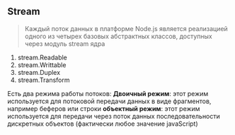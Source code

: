 ## Stream
> Каждый поток данных в платформе Node.js является реализацией одного из четырех базовых абстрактных классов, доступных через модуль stream ядра
1. stream.Readable
2. stream.Writtable
3. stream.Duplex
4. stream.Transform

Есть два режима работы потоков:
**Двоичный режим**: этот режим используется для потоковой передачи данных в виде фрагментов, например беферов или строки
**объектный режим**: этот режим используется для передачи через поток данных последовательности дискретных объектов (фактически любое значение javaScript)
